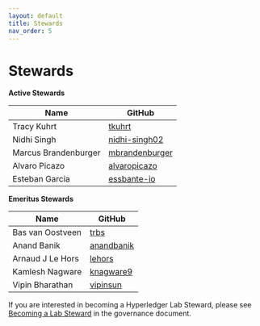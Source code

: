 ```yaml
---
layout: default
title: Stewards
nav_order: 5
---
```


Stewards
========

**Active Stewards**

| Name | GitHub |
|------|--------|
| Tracy Kuhrt | [tkuhrt][tkuhrt] |
| Nidhi Singh | [nidhi-singh02][nidhi-singh02] |
| Marcus Brandenburger | [mbrandenburger][mbrandenburger] |
| Alvaro Picazo | [alvaropicazo][alvaropicazo] |
| Esteban Garcia | [essbante-io][essbante-io] |

[tkuhrt]: https://github.com/tkuhrt
[nidhi-singh02]: https://github.com/nidhi-singh02
[mbrandenburger]: https://github.com/mbrandenburger
[alvaropicazo]: https://github.com/alvaropicazo
[essbante-io]: https://github.com/essbante-io

**Emeritus Stewards**

| Name | GitHub |
|------|--------|
| Bas van Oostveen | [trbs][trbs] |
| Anand Banik | [anandbanik][anandbanik] |
| Arnaud J Le Hors | [lehors][lehors] |
| Kamlesh Nagware | [knagware9][knagware9] |
| Vipin Bharathan | [vipinsun][vipinsun] |

[trbs]: https://github.com/trbs
[anandbanik]: https://github.com/anandbanik
[lehors]: https://github.com/lehors
[knagware9]: https://github.com/knagware9
[vipinsun]: https://github.com/vipinsun

If you are interested in becoming a Hyperledger Lab Steward, please see [Becoming a Lab Steward](./governance#becoming-a-lab-steward) in the governance document.
